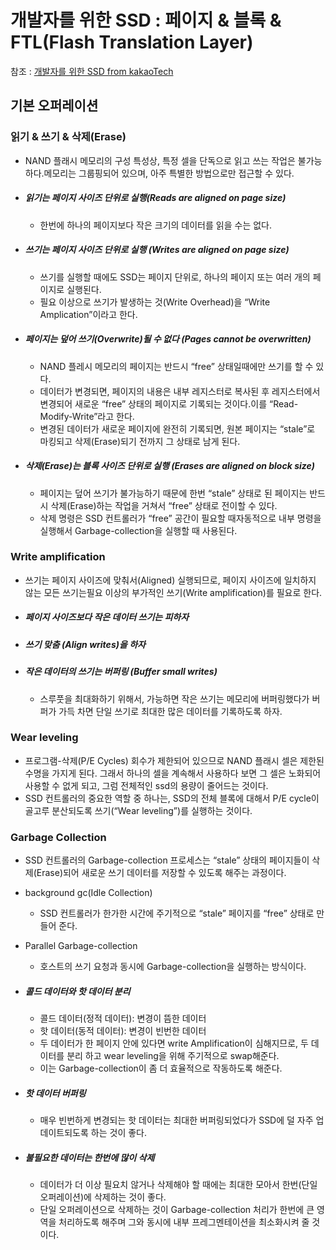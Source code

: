 # 개발자를 위한 SSD : 페이지 & 블록 & FTL(Flash Translation Layer)

참조 : [개발자를 위한 SSD from kakaoTech](http://tech.kakao.com/2016/07/15/coding-for-ssd-part-3/)

## 기본 오퍼레이션

### 읽기 & 쓰기 & 삭제(Erase)

- NAND 플래시 메모리의 구성 특성상, 특정 셀을 단독으로 읽고 쓰는 작업은 불가능하다.메모리는 그룹핑되어 있으며, 아주 특별한 방법으로만 접근할 수 있다.

- ##### 읽기는 페이지 사이즈 단위로 실행(Reads are aligned on page size)

  - 한번에 하나의 페이지보다 작은 크기의 데이터를 읽을 수는 없다.

- ##### 쓰기는 페이지 사이즈 단위로 실행 (Writes are aligned on page size)

  - 쓰기를 실행할 때에도 SSD는 페이지 단위로, 하나의 페이지 또는 여러 개의 페이지로 실행된다.
  - 필요 이상으로 쓰기가 발생하는 것(Write Overhead)을 “Write Amplication”이라고 한다.

- ##### 페이지는 덮어 쓰기(Overwrite)될 수 없다 (Pages cannot be overwritten)

  - NAND 플레시 메모리의 페이지는 반드시 “free” 상태일때에만 쓰기를 할 수 있다.
  - 데이터가 변경되면, 페이지의 내용은 내부 레지스터로 복사된 후 레지스터에서 변경되어 새로운 “free” 상태의 페이지로 기록되는 것이다.이를 “Read-Modify-Write”라고 한다.
  - 변경된 데이터가 새로운 페이지에 완전히 기록되면, 원본 페이지는 “stale”로 마킹되고 삭제(Erase)되기 전까지 그 상태로 남게 된다.

- ##### 삭제(Erase)는 블록 사이즈 단위로 실행 (Erases are aligned on block size)

  - 페이지는 덮어 쓰기가 불가능하기 때문에 한번 “stale” 상태로 된 페이지는 반드시 삭제(Erase)하는 작업을 거쳐서 “free” 상태로 전이할 수 있다.
  - 삭제 명령은 SSD 컨트롤러가 “free” 공간이 필요할 때자동적으로 내부 명령을 실행해서 Garbage-collection을 실행할 때 사용된다.

### Write amplification

- 쓰기는 페이지 사이즈에 맞춰서(Aligned) 실행되므로, 페이지 사이즈에 일치하지 않는 모든 쓰기는필요 이상의 부가적인 쓰기(Write amplification)를 필요로 한다.

- ##### 페이지 사이즈보다 작은 데이터 쓰기는 피하자

- ##### 쓰기 맞춤 (Align writes)을 하자

- ##### 작은 데이터의 쓰기는 버퍼링 (Buffer small writes)

  - 스루풋을 최대화하기 위해서, 가능하면 작은 쓰기는 메모리에 버퍼링했다가 버퍼가 가득 차면 단일 쓰기로 최대한 많은 데이터를 기록하도록 하자.

### Wear leveling

- 프로그램-삭제(P/E Cycles) 회수가 제한되어 있으므로 NAND 플래시 셀은 제한된 수명을 가지게 된다. 그래서 하나의 셀을 계속해서 사용하다 보면 그 셀은 노화되어 사용할 수 없게 되고, 그럼 전체적인 ssd의 용량이 줄어드는 것이다.
- SSD 컨트롤러의 중요한 역할 중 하나는, SSD의 전체 블록에 대해서 P/E cycle이 골고루 분산되도록 쓰기(“Wear leveling”)를 실행하는 것이다.

### Garbage Collection

- SSD 컨트롤러의 Garbage-collection 프로세스는 “stale” 상태의 페이지들이 삭제(Erase)되어 새로운 쓰기 데이터를 저장할 수 있도록 해주는 과정이다.

- background gc(Idle Collection)

  - SSD 컨트롤러가 한가한 시간에 주기적으로 “stale” 페이지를 “free” 상태로 만들어 준다.

- Parallel Garbage-collection

  - 호스트의 쓰기 요청과 동시에 Garbage-collection을 실행하는 방식이다.

- ##### 콜드 데이터와 핫 데이터 분리

  - 콜드 데이터(정적 데이터): 변경이 뜸한 데이터
  - 핫 데이터(동적 데이터): 변경이 빈번한 데이터
  - 두 데이터가 한 페이지 안에 있다면 write Amplification이 심해지므로, 두 데이터를 분리 하고 wear leveling을 위해 주기적으로 swap해준다.
  - 이는 Garbage-collection이 좀 더 효율적으로 작동하도록 해준다.

- ##### 핫 데이터 버퍼링

  - 매우 빈번하게 변경되는 핫 데이터는 최대한 버퍼링되었다가 SSD에 덜 자주 업데이트되도록 하는 것이 좋다.

- ##### 불필요한 데이터는 한번에 많이 삭제

  - 데이터가 더 이상 필요치 않거나 삭제해야 할 때에는 최대한 모아서 한번(단일 오퍼레이션)에 삭제하는 것이 좋다.
  - 단일 오퍼레이션으로 삭제하는 것이 Garbage-collection 처리가 한번에 큰 영역을 처리하도록 해주며 그와 동시에 내부 프레그멘테이션을 최소화시켜 줄 것이다.
